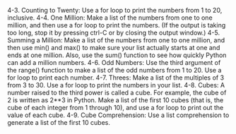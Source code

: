 4-3. Counting to Twenty: Use a for loop to print the numbers from 1 to 20,
inclusive.
4-4. One Million: Make a list of the numbers from one to one million, and then
use a for loop to print the numbers. (If the output is taking too long, stop it by
pressing ctrl-C or by closing the output window.)
4-5. Summing a Million: Make a list of the numbers from one to one million,
and then use min() and max() to make sure your list actually starts at one and
ends at one million. Also, use the sum() function to see how quickly Python can
add a million numbers.
4-6. Odd Numbers: Use the third argument of the range() function to make a
list of the odd numbers from 1 to 20. Use a for loop to print each number.
4-7. Threes: Make a list of the multiples of 3 from 3 to 30. Use a for loop to
print the numbers in your list.
4-8. Cubes: A number raised to the third power is called a cube. For example,
the cube of 2 is written as 2**3 in Python. Make a list of the first 10 cubes (that
is, the cube of each integer from 1 through 10), and use a for loop to print out
the value of each cube.
4-9. Cube Comprehension: Use a list comprehension to generate a list of the
first 10 cubes.